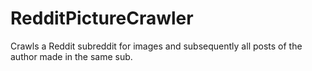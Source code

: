 # RedditPictureCrawler
Crawls a Reddit subreddit for images and subsequently all posts of the author made in the same sub.

